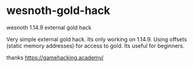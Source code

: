 # wesnoth-gold-hack
wesnoth 1.14.9 external gold hack


Very simple external gold hack. Its only working on 1.14.9. Using offsets (static memory addresses) for access to gold.
Its useful for beginners.

thanks https://gamehacking.academy/
